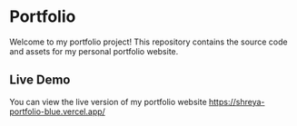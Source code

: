 # Portfolio

Welcome to my portfolio project! This repository contains the source code and assets for my personal portfolio website.


## Live Demo

You can view the live version of my portfolio website https://shreya-portfolio-blue.vercel.app/
